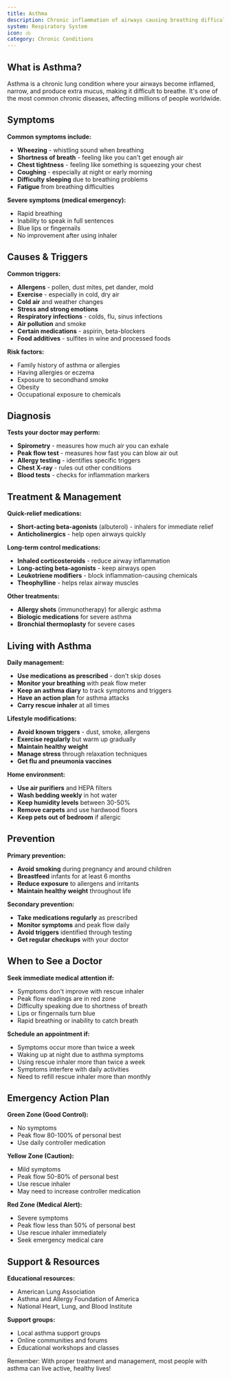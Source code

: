 ```yaml
---
title: Asthma
description: Chronic inflammation of airways causing breathing difficulties
system: Respiratory System
icon: 🫁
category: Chronic Conditions
---
```


## What is Asthma?

Asthma is a chronic lung condition where your airways become inflamed, narrow, and produce extra mucus, making it difficult to breathe. It's one of the most common chronic diseases, affecting millions of people worldwide.

## Symptoms

**Common symptoms include:**
- **Wheezing** - whistling sound when breathing
- **Shortness of breath** - feeling like you can't get enough air
- **Chest tightness** - feeling like something is squeezing your chest
- **Coughing** - especially at night or early morning
- **Difficulty sleeping** due to breathing problems
- **Fatigue** from breathing difficulties

**Severe symptoms (medical emergency):**
- Rapid breathing
- Inability to speak in full sentences
- Blue lips or fingernails
- No improvement after using inhaler

## Causes & Triggers

**Common triggers:**
- **Allergens** - pollen, dust mites, pet dander, mold
- **Exercise** - especially in cold, dry air
- **Cold air** and weather changes
- **Stress and strong emotions**
- **Respiratory infections** - colds, flu, sinus infections
- **Air pollution** and smoke
- **Certain medications** - aspirin, beta-blockers
- **Food additives** - sulfites in wine and processed foods

**Risk factors:**
- Family history of asthma or allergies
- Having allergies or eczema
- Exposure to secondhand smoke
- Obesity
- Occupational exposure to chemicals

## Diagnosis

**Tests your doctor may perform:**
- **Spirometry** - measures how much air you can exhale
- **Peak flow test** - measures how fast you can blow air out
- **Allergy testing** - identifies specific triggers
- **Chest X-ray** - rules out other conditions
- **Blood tests** - checks for inflammation markers

## Treatment & Management

**Quick-relief medications:**
- **Short-acting beta-agonists** (albuterol) - inhalers for immediate relief
- **Anticholinergics** - help open airways quickly

**Long-term control medications:**
- **Inhaled corticosteroids** - reduce airway inflammation
- **Long-acting beta-agonists** - keep airways open
- **Leukotriene modifiers** - block inflammation-causing chemicals
- **Theophylline** - helps relax airway muscles

**Other treatments:**
- **Allergy shots** (immunotherapy) for allergic asthma
- **Biologic medications** for severe asthma
- **Bronchial thermoplasty** for severe cases

## Living with Asthma

**Daily management:**
- **Use medications as prescribed** - don't skip doses
- **Monitor your breathing** with peak flow meter
- **Keep an asthma diary** to track symptoms and triggers
- **Have an action plan** for asthma attacks
- **Carry rescue inhaler** at all times

**Lifestyle modifications:**
- **Avoid known triggers** - dust, smoke, allergens
- **Exercise regularly** but warm up gradually
- **Maintain healthy weight**
- **Manage stress** through relaxation techniques
- **Get flu and pneumonia vaccines**

**Home environment:**
- **Use air purifiers** and HEPA filters
- **Wash bedding weekly** in hot water
- **Keep humidity levels** between 30-50%
- **Remove carpets** and use hardwood floors
- **Keep pets out of bedroom** if allergic

## Prevention

**Primary prevention:**
- **Avoid smoking** during pregnancy and around children
- **Breastfeed** infants for at least 6 months
- **Reduce exposure** to allergens and irritants
- **Maintain healthy weight** throughout life

**Secondary prevention:**
- **Take medications regularly** as prescribed
- **Monitor symptoms** and peak flow daily
- **Avoid triggers** identified through testing
- **Get regular checkups** with your doctor

## When to See a Doctor

**Seek immediate medical attention if:**
- Symptoms don't improve with rescue inhaler
- Peak flow readings are in red zone
- Difficulty speaking due to shortness of breath
- Lips or fingernails turn blue
- Rapid breathing or inability to catch breath

**Schedule an appointment if:**
- Symptoms occur more than twice a week
- Waking up at night due to asthma symptoms
- Using rescue inhaler more than twice a week
- Symptoms interfere with daily activities
- Need to refill rescue inhaler more than monthly

## Emergency Action Plan

**Green Zone (Good Control):**
- No symptoms
- Peak flow 80-100% of personal best
- Use daily controller medication

**Yellow Zone (Caution):**
- Mild symptoms
- Peak flow 50-80% of personal best
- Use rescue inhaler
- May need to increase controller medication

**Red Zone (Medical Alert):**
- Severe symptoms
- Peak flow less than 50% of personal best
- Use rescue inhaler immediately
- Seek emergency medical care

## Support & Resources

**Educational resources:**
- American Lung Association
- Asthma and Allergy Foundation of America
- National Heart, Lung, and Blood Institute

**Support groups:**
- Local asthma support groups
- Online communities and forums
- Educational workshops and classes

Remember: With proper treatment and management, most people with asthma can live active, healthy lives!


